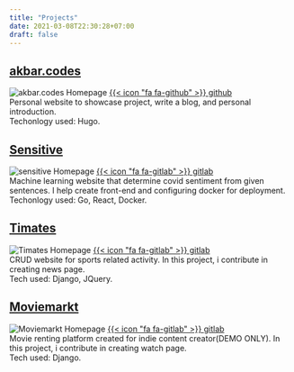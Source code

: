 ```yaml
---
title: "Projects"
date: 2021-03-08T22:30:28+07:00
draft: false
---
```


## [akbar.codes](https://akbar.codes/)
![akbar.codes Homepage](/images/akbar-codes.png)
[{{< icon "fa fa-github" >}}&nbsp;github](https://github.com/Xerdiosa/akbar.codes)\
Personal website to showcase project, write a blog, and personal introduction.\
Techonlogy used: Hugo.

## [Sensitive](https://sensitive.herokuapp.com/)
![sensitive Homepage](/images/sensitive.png)
[{{< icon "fa fa-gitlab" >}}&nbsp;gitlab](https://gitlab.com/sensitive1/sensitive)\
Machine learning website that determine covid sentiment from given sentences. I help create front-end and configuring docker for deployment.\
Techonlogy used: Go, React, Docker.

## [Timates](https://timates.herokuapp.com/)
![Timates Homepage](/images/timates.png)
[{{< icon "fa fa-gitlab" >}}&nbsp;gitlab](https://gitlab.com/fadintan/timates-2)\
CRUD website for sports related activity. In this project, i contribute in creating news page.\
Tech used: Django, JQuery.


## [Moviemarkt](https://moviemarkt.herokuapp.com/)
![Moviemarkt Homepage](/images/moviemarkt.png)
[{{< icon "fa fa-gitlab" >}}&nbsp;gitlab](https://gitlab.com/rpl-kelompok-6/moviemarkt)\
Movie renting platform created for indie content creator(DEMO ONLY). In this project, i contribute in creating watch page.\
Tech used: Django.

